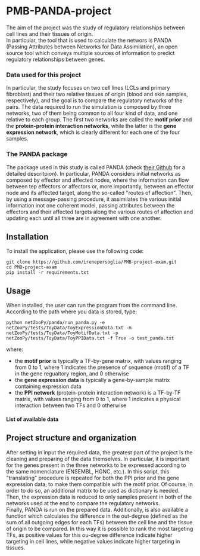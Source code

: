 # PMB-PANDA-project

The aim of the project was the study of regulatory relationships between cell lines and their tissues of origin.\
In particular, the tool that is used to calculate the networs is PANDA (Passing Attributes between Networks for Data Assimilation), an open source tool which conveys multiple sources of information to predict regulatory relationships between genes. 

### Data used for this project
In particular, the study focuses on two cell lines (LCLs and primary fibroblast) and their two relative tissues of origin (blood and skin samples, respectively), and the goal is to compare the regulatory networks of the pairs. The data required to run the simulation is composed by three networks, two of them being common to all four kind of data, and one relative to each group. The first two networks are called the **motif prior** and the **protein-protein interaction networks**, while the latter is the **gene expression network**, which is clearly different for each one of the four samples. 

### The PANDA package
The package used in this study is called PANDA (check [their Github](https://github.com/netZoo/netZooPy) for a detailed descritpion). In particular, PANDA considers initial networks as composed by effector and affected nodes, where the information can flow between tep effectors or affectors or, more importantly, between an effector node and its affected target, along the so-called "routes of affection". Then, by using a message-passing procedure, it assimilates the various initial information inot one coherent model, passing attributes between the effectors and their affected targets along the various routes of affection and updating each until all three are in agreement with one another.

## Installation
To install the application, please use the following code:
```
git clone https://github.com/irenepersoglia/PMB-project-exam.git
cd PMB-project-exam
pip install -r requirements.txt
```
## Usage
When installed, the user can run the program from the command line. According to the path where you data is stored, type:
```
python netZooPy/panda/run_panda.py -e netZooPy/tests/ToyData/ToyExpressionData.txt -m netZooPy/tests/ToyData/ToyMotifData.txt -p netZooPy/tests/ToyData/ToyPPIData.txt -f True -o test_panda.txt
```
where:
* the **motif prior** is typically a TF-by-gene matrix, with values ranging from 0 to 1, where 1 indicates the presence of sequence (motif) of a TF in the gene regualtory region, and 0 otherwise
* the **gene expression data** is typically a gene-by-sample matrix containing expression data
* the **PPI network** (protein-protein interaction network) is a TF-by-TF matrix, with values ranging from 0 to 1, where 1 indicates a physical interaction between two TFs and 0 otherwise

#### List of available data

## Project structure and organization
After setting in input the required data, the greatest part of the project is the cleaning and preparing of the data themselves. In particular, it is important for the genes present in the three networks to be expressed according to the same nomenclature (ENSEMBL, HGNC, etc.). In this script, this "translating" procedure is repeated for both the PPI prior and the gene expression data, to make them compatible with the motif prior. Of course, in order to do so, an additional matrix to be used as dictionary is needed. \
Then, the expression data is reduced to only samples present in both of the networks used at the end to compare the regulatory networks.\
Finally, PANDA is run on the prepared data. Additionally, is also available a function which calculates the difference in the out-degree (defined as the sum of all outgoing edges for each TFs) between the cell line and the tissue of origin to be compared. In this way it is possible to rank the most targeting TFs, as positive values for this ou-degree difference indicate higher targeting in cell lines, while negative values indicate higher targeting in tissues. 
